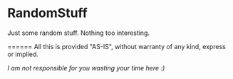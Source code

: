 RandomStuff
===========

Just some random stuff. Nothing too interesting.

======
All this is provided "AS-IS", without warranty of any kind, express or implied.

*I am not responsible for you wasting your time here :)*
